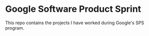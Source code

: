 # Google Software Product Sprint

This repo contains the projects I have worked during Google's SPS program.
